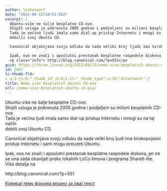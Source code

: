 ```yaml
---
author: laikexpert
date: "2011-04-11T19:51:56Z"
excerpt: |
  Ubuntu-više ne šalje besplatne CD-ove.
  ShipIt usluga je pokrenuta 2005 godine i podjeljeni su milioni besplatnih CD-ova.
  Tada je većina ljudi imala samo dial-up pristup Internetu i mnogi su na taj način
  dobilii svoj Ubuntu CD.

  Canonical objašnjava svoju odluku da sada veliki broj ljudi ima širokopojasni pristup Internetu i sami mogu preuzeti Ubuntu.

  Ipak, ovo ne znači i apsolutni prestanak besplatne raspodele diskova, jer će se ona sada obavljati preko lokalnih LoCo timova i programa ShareIt-lite. Više detalja na
  <p class="info"> http://blog.canonical.com/?p=551</p>
guid: https://forum.linuxo.org/2011/04/11/nema-vise-besplatnih-ubuntu-cd-ova/
id: 2497
tc-thumb-fld:
- a:2:{s:9:"_thumb_id";b:0;s:11:"_thumb_type";s:10:"attachment";}
title: Nema više besplatnih Ubuntu CD-ova
url: /nema-vise-besplatnih-ubuntu-cd-ova/
---
```

Ubuntu-više ne šalje besplatne CD-ove.  
ShipIt usluga je pokrenuta 2005 godine i podjeljeni su milioni besplatnih CD-ova.  
Tada je većina ljudi imala samo dial-up pristup Internetu i mnogi su na taj način  
dobilii svoj Ubuntu CD.

Canonical objašnjava svoju odluku da sada veliki broj ljudi ima širokopojasni pristup Internetu i sami mogu preuzeti Ubuntu. 

Ipak, ovo ne znači i apsolutni prestanak besplatne raspodele diskova, jer će se ona sada obavljati preko lokalnih LoCo timova i programa ShareIt-lite. Više detalja na 

<p class="info">
  http://blog.canonical.com/?p=551
</p>

[Креирај тему форума везану за овај текст](https://linuxo.org/nova-tema-na-forumu/?se_pid=2497)